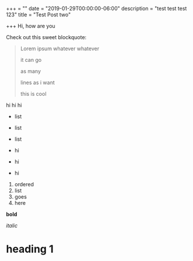 +++
 = ""
date = "2019-01-29T00:00:00-06:00"
description = "test test test 123"
title = "Test Post two"

+++
Hi, how are you

Check out this sweet blockquote:

> Lorem ipsum whatever whatever
>
> it can go
>
> as many
>
> lines as i want
>
> this is cool

hi hi hi

* list
* list
* list


* hi
* hi
* hi

1. ordered
2. list
3. goes
4. here

**bold**

_italic_

# heading 1